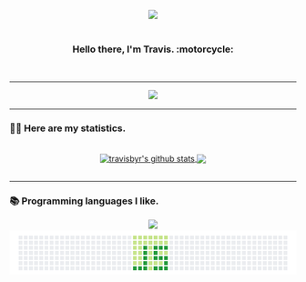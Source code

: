 <div align="center">
  <br>
  <!-- <img width="400" src="https://thumbs.gfycat.com/DeepAffectionateBorer-size_restricted.gif"> -->
  <img width="400" src="https://github.com/travisbyr/travisbyr/blob/master/images/piracy.gif">
  <!-- <img width="400" src="https://github.com/travisbyr/travisbyr/blob/master/images/piracyIsACrime.gif"> -->
  <br>
  <br>
  <h3>Hello there, I'm Travis. :motorcycle:</h3>
  <!-- <p align="center">
    <a target="_blank" href="#">Soon</a> •
    <a target="_blank" href="#">Soon</a> •
    <a target="_blank" href="#">Soon</a> •
    <a target="_blank" href="#">Soon</a>
  </p> -->
  <br>
</div>
<!-- <p>Lorem ipsum dolor sit amet, consectetur adipiscing elit. Sed imperdiet dui in orci efficitur, a molestie felis interdum. Phasellus non imperdiet metus. Pellentesque habitant morbi tristique senectus et netus et malesuada fames ac turpis egestas. Phasellus et consequat risus. Sed in leo non odio sollicitudin luctus. Pellentesque eget ipsum facilisis, aliquet dui vitae, scelerisque diam. Sed pulvinar euismod libero, ac consectetur nibh tempus eget. Nam sagittis, lorem nec consectetur imperdiet, sem metus blandit mauris, et blandit est diam vitae sapien.</p> -->
<hr>
<div align="center">
  <a href="https://andyruwruw-now-playing-spotify-git-master.travisbyr.vercel.app/api/now-playing?open">    
    <img src="https://andyruwruw-now-playing-spotify-git-master.travisbyr.vercel.app/api/now-playing">
  </a>
</div>
<hr>
<h3>🤘🏻 Here are my statistics.</h3>
<br>
<div align="center">
  <a href="https://github.com/travisbyr/github-readme-stats">
    <img height="170" align="center" src="https://github-readme-stats.vercel.app/api?username=travisbyr&show_icons=true&include_all_commits=true&theme=radical" alt="travisbyr's github stats" />
  </a>
  <a href="https://github.com/travisbyr/github-readme-stats">
    <img height="170" align="center" src="https://github-readme-stats.vercel.app/api/top-langs/?username=travisbyr&layout=compact&theme=radical" />
  </a>
</div>
<br>
<hr>
<h3>📚 Programming languages I like.</h3>

<div align="center">
  <img src="https://camo.githubusercontent.com/7a222a55e119c5abe4d4e21e72066b5cca40f67f/68747470733a2f2f616e64797275777275772e76657263656c2e6170702f6170692f736b696c6c73">
  <img src="https://github.com/travisbyr/travisbyr/blob/master/images/js.png">
</div>
